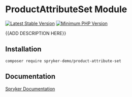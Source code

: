 # ProductAttributeSet Module
[![Latest Stable Version](https://poser.pugx.org/spryker-demo/product-attribute-set/v/stable.svg)](https://packagist.org/packages/spryker-demo/product-attribute-set)
[![Minimum PHP Version](https://img.shields.io/badge/php-%3E%3D%207.4-8892BF.svg)](https://php.net/)

{{ADD DESCRIPTION HERE}}

## Installation

```
composer require spryker-demo/product-attribute-set
```

## Documentation

[Spryker Documentation](https://academy.spryker.com/developing_with_spryker/module_guide/modules.html)
